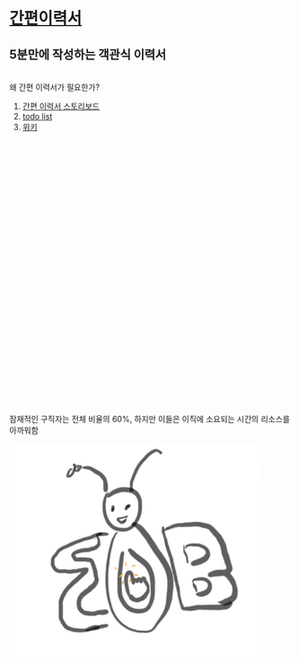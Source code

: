 <!doctype HTML>
<html>

<head>
<title>간편이력서</title>
<!--title 태그 해당 HTML의 이름을 바꿔주는 태그 -->
<meta charset="utf-8">
<!--utf-8로 해당 파일을 읽어라 라는 뜻 -->
<!-- -->
</head>
<body>
<h1><strong><a HREF="https://app.m-nitpick.com/v1/web/event/11/public"
  target="_blank", title="대통령테스트">
  간편이력서</a></strong></h1>
<h2>5분만에 작성하는 객관식 이력서</h2>
<br>왜 간편 이력서가 필요한가?
<!--
안녕하세요
-->

<!--
<ul>
  <li>1.편 이력서 스토리보드</li>
  <li>2.todo list</li>
  <li>3.라이브 </li>
</ul>
li는 리스트업하는 태그, ul은 들여쓰기
-->

<ol>
  <li><a href="스토리보드.HTML">간편 이력서 스토리보드 </a></li>
  <li><a href="TODO LIST.html">todo list</a></li>
  <li><a href="위키.HTML">위키</a></li>
</ol><!--"ol" 자동으로 숫자를 매겨주는 태그 ordered list-->
<p style = "margin-top:500px;">잠재적인 구직자는 전체 비율의 60%, 하지만
이들은 이직에 소요되는 시간의 리소스를 아까워함</p>
<img src="모비나비.png" width="450">
</body>
</html>
